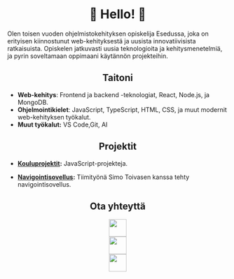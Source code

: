 
<h1 align="center">👋 Hello! 👋 </h1>


Olen toisen vuoden ohjelmistokehityksen opiskelija Esedussa, joka on erityisen kiinnostunut web-kehityksestä ja uusista innovatiivisista ratkaisuista. Opiskelen jatkuvasti uusia teknologioita ja kehitysmenetelmiä, ja pyrin soveltamaan oppimaani käytännön projekteihin.

<h2 align="center">Taitoni</h2>

- **Web-kehitys**: Frontend ja backend -teknologiat, React, Node.js, ja MongoDB.
- **Ohjelmointikielet**: JavaScript, TypeScript, HTML, CSS, ja muut modernit web-kehityksen työkalut.
- **Muut työkalut:** VS Code,Git, AI


<h2 align="center">Projektit</h2>

  
- **[Kouluprojektit](https://github.com/Mpyykko/JS):** JavaScript-projekteja.



    
- **[Navigointisovellus](https://github.com/Toivanen03/Maisemanavigaattori):** Tiimityönä Simo Toivasen kanssa tehty navigointisovellus.




  
<h2 align="center">Ota yhteyttä</h2>

<div align="center">
    <a href="mailto:pyykkonenmikko@gmail.com">
      <img src="https://cdn-icons-png.flaticon.com/512/281/281764.png" width="40" height="40" />
    </a>
  </div>

  

 <div align="center">
    <a href="https://www.youtube.com/@MikkoPyykkonen">
      <img src="https://cdn-icons-png.flaticon.com/512/1384/1384060.png" width="40" height="40" />
    </a>
  </div>

 <div align="center">
    <a href="https://github.com/Mpyykko">
      <img src="https://img.icons8.com/ios-filled/452/github.png" width="40" height="40" />
    </a>
  </div>

  </div>

  






